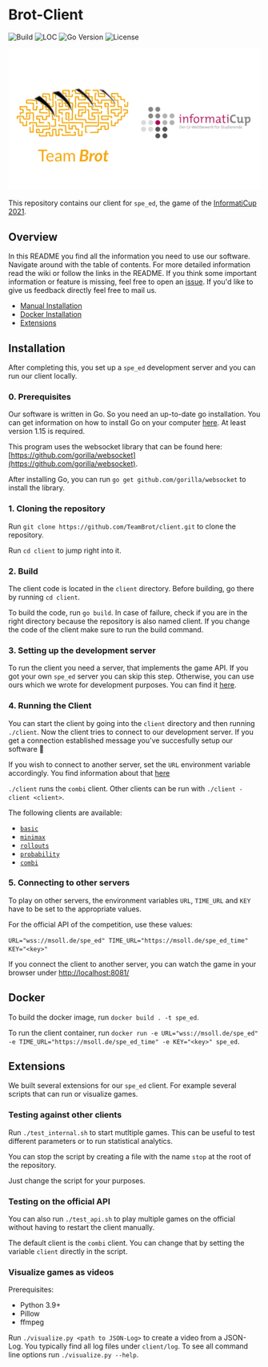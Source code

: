 # Brot-Client

![Build](https://github.com/TeamBrot/client/actions/workflows/go.yml/badge.svg)
![LOC](https://img.shields.io/tokei/lines/github/TeamBrot/client)
![Go Version](https://img.shields.io/github/go-mod/go-version/TeamBrot/client)
![License](https://img.shields.io/github/license/TeamBrot/client)

[![](brot-icup.png)](https://teambrot.github.io/)

This repository contains our client for `spe_ed`, the game of the [InformatiCup 2021](https://github.com/InformatiCup/InformatiCup2021).

## Overview
In this README you find all the information you need to use our software. Navigate around with the table of contents. For more detailed information read the wiki or follow the links in the README. If you think some important information or feature is missing, feel free to open an [issue](https://github.com/TeamBrot/client/issues). If you'd like to give us feedback directly feel free to mail us.
- [Manual Installation](#installation)
- [Docker Installation](#docker)
- [Extensions](#extensions)

## Installation

After completing this, you set up a `spe_ed` development server and you can run our client locally.

### 0. Prerequisites

Our software is written in Go. So you need an up-to-date go installation. You can get information on how to install Go on your computer [here](https://golang.org/doc/install). At least version 1.15 is required.

This program uses the websocket library that can be found here: [https://github.com/gorilla/websocket](https://github.com/gorilla/websocket).

After installing Go, you can run `go get github.com/gorilla/websocket` to install the library.

### 1. Cloning the repository

Run `git clone https://github.com/TeamBrot/client.git` to clone the repository. 

Run `cd client` to jump right into it.

### 2. Build

The client code is located in the `client` directory. Before building, go there by running `cd client`.

To build the code, run `go build`. In case of failure, check if you are in the right directory because the repository is also named client. If you change the code of the client make sure to run the build command.

### 3. Setting up the development server

To run the client you need a server, that implements the game API. If you got your own `spe_ed` server you can skip this step. Otherwise, you can use ours which we wrote for development purposes. You can find it [here](https://github.com/TeamBrot/server). 

### 4. Running the Client

You can start the client by going into the `client` directory and then running `./client`. Now the client tries to connect to our development server. If you get a connection established message you've succesfully setup our software 🥳

If you wish to connect to another server, set the `URL` environment variable accordingly. You find information about that [here](#connecting-to-other-servers)

`./client` runs the `combi` client. Other clients can be run with `./client -client <client>`.

The following clients are available:

- [`basic`](https://github.com/TeamBrot/client/wiki/basic)
- [`minimax`](https://github.com/TeamBrot/client/wiki/minimax)
- [`rollouts`](https://github.com/TeamBrot/client/wiki/rollouts)
- [`probability`](https://github.com/TeamBrot/client/wiki/probability-tables)
- [`combi`](https://github.com/TeamBrot/client/wiki/combi)

### 5. Connecting to other servers

To play on other servers, the environment variables `URL`, `TIME_URL` and `KEY` have to be set to the appropriate values. 

For the official API of the competition, use these values:

`URL="wss://msoll.de/spe_ed" TIME_URL="https://msoll.de/spe_ed_time" KEY="<key>"`

If you connect the client to another server, you can watch the game in your browser under [http://localhost:8081/](http://localhost:8081)

## Docker

To build the docker image, run `docker build . -t spe_ed`.

To run the client container, run `docker run -e URL="wss://msoll.de/spe_ed" -e TIME_URL="https://msoll.de/spe_ed_time" -e KEY="<key>" spe_ed`.

## Extensions

We built several extensions for our `spe_ed` client. For example several scripts that can run or visualize games.

### Testing against other clients

Run `./test_internal.sh` to start mutltiple games. This can be useful to test different parameters or to run statistical analytics.

You can stop the script by creating a file with the name `stop` at the root of the repository.

Just change the script for your purposes.

### Testing on the official API

You can also run `./test_api.sh` to play multiple games on the official without having to restart the client manually.

The default client is the `combi` client. You can change that by setting the variable `client` directly in the script.

### Visualize games as videos

Prerequisites:
- Python 3.9+
- Pillow
- ffmpeg

Run `./visualize.py <path to JSON-Log>` to create a video from a JSON-Log. You typically find all log files under `client/log`. To see all command line options run `./visualize.py --help`.
